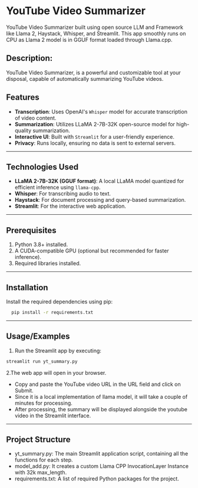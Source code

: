 # YouTube Video Summarizer
YouTube Video Summarizer built using open source LLM and Framework like Llama 2, Haystack, Whisper, and Streamlit. This app smoothly runs on CPU as Llama 2 model is in GGUF format loaded through Llama.cpp.

## Description:
YouTube Video Summarizer, is a powerful and customizable tool at your disposal, capable of automatically summarizing YouTube videos. 

## **Features**
- **Transcription**: Uses OpenAI's `Whisper` model for accurate transcription of video content.
- **Summarization**: Utilizes LLaMA 2-7B-32K open-source model for high-quality summarization.
- **Interactive UI**: Built with `Streamlit` for a user-friendly experience.
- **Privacy**: Runs locally, ensuring no data is sent to external servers.

---

## **Technologies Used**
- **LLaMA 2-7B-32K (GGUF format)**: A local LLaMA model quantized for efficient inference using `llama-cpp`.
- **Whisper**: For transcribing audio to text.
- **Haystack**: For document processing and query-based summarization.
- **Streamlit**: For the interactive web application.

---

## **Prerequisites**
1. Python 3.8+ installed.
2. A CUDA-compatible GPU (optional but recommended for faster inference).
3. Required libraries installed.

---

## **Installation**
Install the required dependencies using pip:

```bash
  pip install -r requirements.txt
```

---

## Usage/Examples

1. Run the Streamlit app by executing:
```bash
streamlit run yt_summary.py

```

2.The web app will open in your browser.
- Copy and paste the YouTube video URL in the URL field and click on Submit.
- Since it is a local implementation of llama model, it will take a couple of minutes for processing.
- After processing, the summary will be displayed alongside the youtube video in the Streamlit interface.

---

## Project Structure

- yt_summary.py: The main Streamlit application script, containing all the functions for each step.
- model_add.py: It creates a custom Llama CPP InvocationLayer Instance with 32k max_length.
- requirements.txt: A list of required Python packages for the project.
